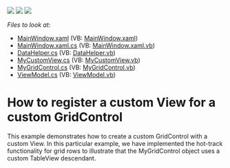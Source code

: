 <!-- default badges list -->
![](https://img.shields.io/endpoint?url=https://codecentral.devexpress.com/api/v1/VersionRange/128652589/22.2.2%2B)
[![](https://img.shields.io/badge/Open_in_DevExpress_Support_Center-FF7200?style=flat-square&logo=DevExpress&logoColor=white)](https://supportcenter.devexpress.com/ticket/details/E3800)
[![](https://img.shields.io/badge/📖_How_to_use_DevExpress_Examples-e9f6fc?style=flat-square)](https://docs.devexpress.com/GeneralInformation/403183)
<!-- default badges end -->
<!-- default file list -->
*Files to look at*:

* [MainWindow.xaml](./CS/WpfApplication/MainWindow.xaml) (VB: [MainWindow.xaml](./VB/WpfApplication/MainWindow.xaml))
* [MainWindow.xaml.cs](./CS/WpfApplication/MainWindow.xaml.cs) (VB: [MainWindow.xaml.vb](./VB/WpfApplication/MainWindow.xaml.vb))
* [DataHelper.cs](./CS/WpfApplication/Model/DataHelper.cs) (VB: [DataHelper.vb](./VB/WpfApplication/Model/DataHelper.vb))
* [MyCustomView.cs](./CS/WpfApplication/MyGridControl/MyCustomView.cs) (VB: [MyCustomView.vb](./VB/WpfApplication/MyGridControl/MyCustomView.vb))
* [MyGridControl.cs](./CS/WpfApplication/MyGridControl/MyGridControl.cs) (VB: [MyGridControl.vb](./VB/WpfApplication/MyGridControl/MyGridControl.vb))
* [ViewModel.cs](./CS/WpfApplication/ViewModel/ViewModel.cs) (VB: [ViewModel.vb](./VB/WpfApplication/ViewModel/ViewModel.vb))
<!-- default file list end -->
# How to register a custom View for a custom GridControl


<p>This example demonstrates how to create a custom GridControl with a custom View. In this particular example, we have implemented the hot-track functionality for grid rows to illustrate that the MyGridControl object uses a custom TableView descendant.</p>

<br/>


